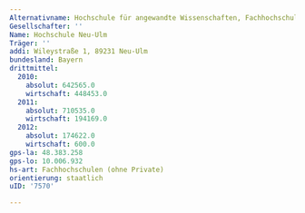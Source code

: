 ```yaml
---
Alternativname: Hochschule für angewandte Wissenschaften, Fachhochschule Neu-Ulm
Gesellschafter: ''
Name: Hochschule Neu-Ulm
Träger: ''
addi: Wileystraße 1, 89231 Neu-Ulm
bundesland: Bayern
drittmittel:
  2010:
    absolut: 642565.0
    wirtschaft: 448453.0
  2011:
    absolut: 710535.0
    wirtschaft: 194169.0
  2012:
    absolut: 174622.0
    wirtschaft: 600.0
gps-la: 48.383.258
gps-lo: 10.006.932
hs-art: Fachhochschulen (ohne Private)
orientierung: staatlich
uID: '7570'

---
```


